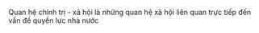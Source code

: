 Quan hệ chính trị - xã hội là những quan hệ xã hội liên quan trực tiếp đến vấn đề quyền lực nhà nước